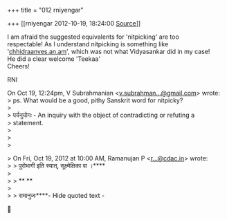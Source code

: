 +++
title = "012 rniyengar"

+++
[[rniyengar	2012-10-19, 18:24:00 [Source](https://groups.google.com/g/bvparishat/c/9EOC5YkqKb0)]]



I am afraid the suggested equivalents for 'nitpicking' are too  
respectable! As I understand nitpicking is something like  
'[chhidraanves.an.am](http://chhidraanves.an.am)', which was not what Vidyasankar did in my case!  
He did a clear welcome 'Teekaa'  
Cheers!

RNI

On Oct 19, 12:24pm, V Subrahmanian \<[v.subrahman...@gmail.com]()\> wrote:  
\> ps. What would be a good, pithy Sanskrit word for nitpicky?  
\>  
\> पर्यनुयोगः - An inquiry with the object of contradicting or refuting a  
\> statement.  
\>  
\>  
\>  

\> On Fri, Oct 19, 2012 at 10:00 AM, Ramanujan P \<[r...@cdac.in]()\> wrote:  
\> \> पुरोभागी इति स्यात्, सूक्ष्मेक्षिका वा ।\*\*\*\*  
\>  
\> \> \*\* \*\*  
\>  
\> \> रामानुजः\*\*\*\*- Hide quoted text -



